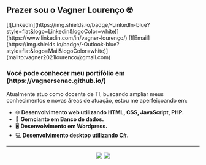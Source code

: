<h2>Prazer sou o Vagner Lourenço  🤓</h2>
[![Linkedin](https://img.shields.io/badge/-LinkedIn-blue?style=flat&logo=Linkedin&logoColor=white)](https://www.linkedin.com/in/vagner-lourenço/)
[![Email](https://img.shields.io/badge/-Outlook-blue?style=flat&logo=Mail&logoColor=white)](mailto:vagner2021lourenco@gmail.com)
<h3>Você pode conhecer meu portifólio em (https://vagnersenac.github.io/)</h3>
Atualmente atuo como docente de TI, buscando ampliar meus conhecimentos  e novas áreas de atuação, estou me aperfeiçoando em:

- 🌐 <b>Desenvolvimento web utilizando HTML, CSS, JavaScript, PHP.</b>
- 📅 <b>Gerncianto em Banco de dados.</b>
- 🖥  <b>Desenvolvimento em Wordpress.</b>
- 💻 <b>Desenvolvimento desktop utilizando C#.</b>
<hr>
<p align="center"> 
  <img align="center" src="https://github-readme-stats.vercel.app/api?username=vagnersenac&show_icons=true&layout=compact" />
  <img align="center" src="https://github-readme-stats.vercel.app/api/top-langs/?username=vagnersenac&show_icons=true&layout=compact" />
</p>